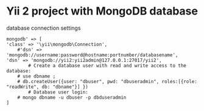 Yii 2 project with MongoDB database
============================  

database connection settings

	mongodb' => [  
	'class' => '\yii\mongodb\Connection',  
    	#'dsn' => 'mongodb://username:password@hostname:portnumber/databasename',
	'dsn' => 'mongodb://yii2:yii2admin@127.0.0.1:27017/yii2',  
    		# Create a database user with read and write access to the database:
		# use dbname ;   
		# db.createUser({user: "dbuser", pwd: "dbuseradmin", roles:[{role: "readWrite", db: "dbname"}] })  
    		# Database user login:
		# mongo dbname -u dbuser -p dbduseradmin  
	]  
